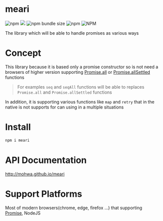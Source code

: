 # meari

![npm](https://img.shields.io/npm/v/meari) [![](https://data.jsdelivr.com/v1/package/npm/meari/badge)](https://www.jsdelivr.com/package/npm/meari) ![npm bundle size](https://img.shields.io/bundlephobia/min/meari) ![npm](https://img.shields.io/npm/dm/meari) ![NPM](https://img.shields.io/npm/l/meari)

The library which will be able to handle promises as various ways

# Concept

This library because it is based only a promise constructor so is not need a browsers of higher version supporting [Promise.all](https://developer.mozilla.org/en-US/docs/Web/JavaScript/Reference/Global_Objects/Promise/all) or [Promise.allSettled](https://developer.mozilla.org/en-US/docs/Web/JavaScript/Reference/Global_Objects/Promise/allSettled) functions

> For examples `seq` and `seqAll` functions will be able to replaces `Promise.all` and `Promise.allSettled` functions

In addition, it is supporting various functions like `map` and `retry` that in the native is not supports for can using in a multiple situations     
 
# Install
 
 ```javascript
 npm i meari
 ```

# API Documentation

http://mohwa.github.io/meari
 
# Support Platforms

Most of modern browsers(chrome, edge, firefox ...) that supporting [Promise](https://developer.mozilla.org/en-US/docs/Web/JavaScript/Reference/Global_Objects/Promise), NodeJS
